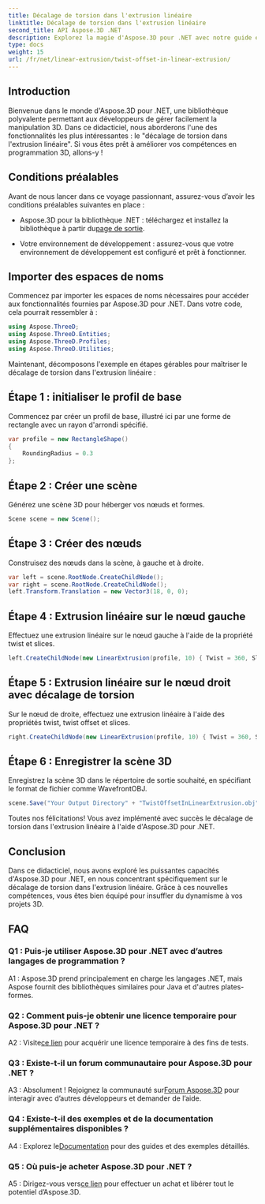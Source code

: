 ```yaml
---
title: Décalage de torsion dans l'extrusion linéaire
linktitle: Décalage de torsion dans l'extrusion linéaire
second_title: API Aspose.3D .NET
description: Explorez la magie d'Aspose.3D pour .NET avec notre guide étape par étape sur le décalage de torsion dans l'extrusion linéaire. Élevez vos projets 3D sans effort.
type: docs
weight: 15
url: /fr/net/linear-extrusion/twist-offset-in-linear-extrusion/
---
```

## Introduction

Bienvenue dans le monde d'Aspose.3D pour .NET, une bibliothèque polyvalente permettant aux développeurs de gérer facilement la manipulation 3D. Dans ce didacticiel, nous aborderons l'une des fonctionnalités les plus intéressantes : le "décalage de torsion dans l'extrusion linéaire". Si vous êtes prêt à améliorer vos compétences en programmation 3D, allons-y !

## Conditions préalables

Avant de nous lancer dans ce voyage passionnant, assurez-vous d’avoir les conditions préalables suivantes en place :

-  Aspose.3D pour la bibliothèque .NET : téléchargez et installez la bibliothèque à partir du[page de sortie](https://releases.aspose.com/3d/net/).

- Votre environnement de développement : assurez-vous que votre environnement de développement est configuré et prêt à fonctionner.

## Importer des espaces de noms

Commencez par importer les espaces de noms nécessaires pour accéder aux fonctionnalités fournies par Aspose.3D pour .NET. Dans votre code, cela pourrait ressembler à :

```csharp
using Aspose.ThreeD;
using Aspose.ThreeD.Entities;
using Aspose.ThreeD.Profiles;
using Aspose.ThreeD.Utilities;
```

Maintenant, décomposons l'exemple en étapes gérables pour maîtriser le décalage de torsion dans l'extrusion linéaire :

## Étape 1 : initialiser le profil de base

Commencez par créer un profil de base, illustré ici par une forme de rectangle avec un rayon d'arrondi spécifié.

```csharp
var profile = new RectangleShape()
{
    RoundingRadius = 0.3
};
```

## Étape 2 : Créer une scène

Générez une scène 3D pour héberger vos nœuds et formes.

```csharp
Scene scene = new Scene();
```

## Étape 3 : Créer des nœuds

Construisez des nœuds dans la scène, à gauche et à droite.

```csharp
var left = scene.RootNode.CreateChildNode();
var right = scene.RootNode.CreateChildNode();
left.Transform.Translation = new Vector3(18, 0, 0);
```

## Étape 4 : Extrusion linéaire sur le nœud gauche

Effectuez une extrusion linéaire sur le nœud gauche à l'aide de la propriété twist et slices.

```csharp
left.CreateChildNode(new LinearExtrusion(profile, 10) { Twist = 360, Slices = 100 });
```

## Étape 5 : Extrusion linéaire sur le nœud droit avec décalage de torsion

Sur le nœud de droite, effectuez une extrusion linéaire à l'aide des propriétés twist, twist offset et slices.

```csharp
right.CreateChildNode(new LinearExtrusion(profile, 10) { Twist = 360, Slices = 100, TwistOffset = new Vector3(3, 0, 0) });
```

## Étape 6 : Enregistrer la scène 3D

Enregistrez la scène 3D dans le répertoire de sortie souhaité, en spécifiant le format de fichier comme WavefrontOBJ.

```csharp
scene.Save("Your Output Directory" + "TwistOffsetInLinearExtrusion.obj", FileFormat.WavefrontOBJ);
```

Toutes nos félicitations! Vous avez implémenté avec succès le décalage de torsion dans l'extrusion linéaire à l'aide d'Aspose.3D pour .NET.

## Conclusion

Dans ce didacticiel, nous avons exploré les puissantes capacités d'Aspose.3D pour .NET, en nous concentrant spécifiquement sur le décalage de torsion dans l'extrusion linéaire. Grâce à ces nouvelles compétences, vous êtes bien équipé pour insuffler du dynamisme à vos projets 3D.

## FAQ

### Q1 : Puis-je utiliser Aspose.3D pour .NET avec d’autres langages de programmation ?

A1 : Aspose.3D prend principalement en charge les langages .NET, mais Aspose fournit des bibliothèques similaires pour Java et d'autres plates-formes.

### Q2 : Comment puis-je obtenir une licence temporaire pour Aspose.3D pour .NET ?

 A2 : Visite[ce lien](https://purchase.aspose.com/temporary-license/) pour acquérir une licence temporaire à des fins de tests.

### Q3 : Existe-t-il un forum communautaire pour Aspose.3D pour .NET ?

A3 : Absolument ! Rejoignez la communauté sur[Forum Aspose.3D](https://forum.aspose.com/c/3d/18) pour interagir avec d’autres développeurs et demander de l’aide.

### Q4 : Existe-t-il des exemples et de la documentation supplémentaires disponibles ?

 A4 : Explorez le[Documentation](https://reference.aspose.com/3d/net/) pour des guides et des exemples détaillés.

### Q5 : Où puis-je acheter Aspose.3D pour .NET ?

 A5 : Dirigez-vous vers[ce lien](https://purchase.aspose.com/buy) pour effectuer un achat et libérer tout le potentiel d’Aspose.3D.